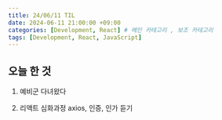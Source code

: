 ```yaml
---
title: 24/06/11 TIL
date: 2024-06-11 21:00:00 +09:00
categories: [Development, React] # 메인 카테고리 , 보조 카테고리
tags: [Development, React, JavaScript]
---
```


## 오늘 한 것

1. 예비군 다녀왔다

2. 리액트 심화과정 axios, 인증, 인가 듣기

